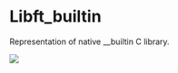 # Libft_builtin
Representation of native __builtin C library.

<div style="text-align:center margin-left: 20%"><img src ="https://unit.ua/img/vi.jpg" /></div>
